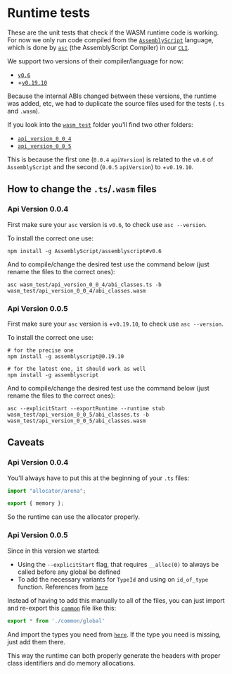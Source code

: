 # Runtime tests

These are the unit tests that check if the WASM runtime code is working. For now we only run code compiled from the [`AssemblyScript`](https://www.assemblyscript.org/) language, which is done by [`asc`](https://github.com/AssemblyScript/assemblyscript) (the AssemblyScript Compiler) in our [`CLI`](https://github.com/graphprotocol/graph-tooling/tree/main/packages/cli).

We support two versions of their compiler/language for now:

- [`v0.6`](https://github.com/AssemblyScript/assemblyscript/releases/tag/v0.6)
- +[`v0.19.10`](https://github.com/AssemblyScript/assemblyscript/releases/tag/v0.19.10)

Because the internal ABIs changed between these versions, the runtime was added, etc, we had to duplicate the source files used for the tests (`.ts` and `.wasm`).

If you look into the [`wasm_test`](https://github.com/graphprotocol/graph-node/tree/master/runtime/test/wasm_test) folder you'll find two other folders:

- [`api_version_0_0_4`](https://github.com/graphprotocol/graph-node/tree/master/runtime/test/wasm_test/api_version_0_0_4)
- [`api_version_0_0_5`](https://github.com/graphprotocol/graph-node/tree/master/runtime/test/wasm_test/api_version_0_0_5)

This is because the first one (`0.0.4` `apiVersion`) is related to the `v0.6` of `AssemblyScript` and the second (`0.0.5` `apiVersion`) to +`v0.19.10`.

## How to change the `.ts`/`.wasm` files

### Api Version 0.0.4

First make sure your `asc` version is `v0.6`, to check use `asc --version`.

To install the correct one use:

```
npm install -g AssemblyScript/assemblyscript#v0.6
```

And to compile/change the desired test use the command below (just rename the files to the correct ones):

```
asc wasm_test/api_version_0_0_4/abi_classes.ts -b wasm_test/api_version_0_0_4/abi_classes.wasm
```

### Api Version 0.0.5

First make sure your `asc` version is +`v0.19.10`, to check use `asc --version`.

To install the correct one use:

```
# for the precise one
npm install -g assemblyscript@0.19.10

# for the latest one, it should work as well
npm install -g assemblyscript
```

And to compile/change the desired test use the command below (just rename the files to the correct ones):

```
asc --explicitStart --exportRuntime --runtime stub wasm_test/api_version_0_0_5/abi_classes.ts -b wasm_test/api_version_0_0_5/abi_classes.wasm
```

## Caveats

### Api Version 0.0.4

You'll always have to put this at the beginning of your `.ts` files:

```typescript
import "allocator/arena";

export { memory };
```

So the runtime can use the allocator properly.

### Api Version 0.0.5

Since in this version we started:

- Using the `--explicitStart` flag, that requires `__alloc(0)` to always be called before any global be defined
- To add the necessary variants for `TypeId` and using on `id_of_type` function. References from [`here`](https://github.com/graphprotocol/graph-node/blob/8bef4c005f5b1357fe29ca091c9188e1395cc227/graph/src/runtime/mod.rs#L140)

Instead of having to add this manually to all of the files, you can just import and re-export this [`common`](https://github.com/graphprotocol/graph-node/tree/master/runtime/test/wasm_test/api_version_0_0_5/common/global.ts) file like this:

```typescript
export * from './common/global'
```

And import the types you need from [`here`](https://github.com/graphprotocol/graph-node/tree/master/runtime/test/wasm_test/api_version_0_0_5/common/types.ts). If the type you need is missing, just add them there.

This way the runtime can both properly generate the headers with proper class identifiers and do memory allocations.
